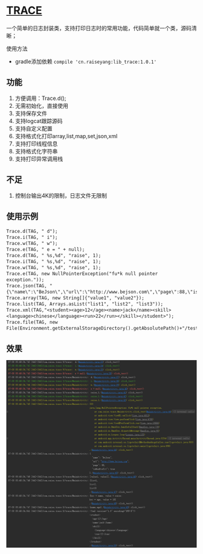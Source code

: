 # [TRACE](https://github.com/raiseyang/Trace)

一个简单的日志封装类，支持打印日志时的常用功能，代码简单就一个类，源码清晰；

使用方法
- gradle添加依赖
  `compile 'cn.raiseyang:lib_trace:1.0.1'`

## 功能
1. 方便调用：Trace.d();
2. 无需初始化，直接使用
3. 支持保存文件
4. 支持logcat跟踪源码
5. 支持自定义配置
6. 支持格式化打印array,list,map,set,json,xml
7. 支持打印线程信息
8. 支持格式化字符串
9. 支持打印异常调用栈

## 不足
1. 控制台输出4K的限制，日志文件无限制

## 使用示例
```
Trace.d(TAG, " d");
Trace.i(TAG, " i");
Trace.w(TAG, " w");
Trace.e(TAG, " e = " + null);
Trace.d(TAG, " %s,%d", "raise", 1);
Trace.i(TAG, " %s,%d", "raise", 1);
Trace.w(TAG, " %s,%d", "raise", 1);
Trace.e(TAG, new NullPointerException("fu*k null pointer exception."));
Trace.json(TAG, "{\"name\":\"BeJson\",\"url\":\"http://www.bejson.com\",\"page\":88,\"isNonProfit\":true}");
Trace.array(TAG, new String[]{"value1", "value2"});
Trace.list(TAG, Arrays.asList("list1", "list2", "list3"));
Trace.xml(TAG,"<student><age>12</age><name>jack</name><skill><language>chinese</language><run>22</run></skill></student>");
Trace.file(TAG, new File(Environment.getExternalStorageDirectory().getAbsolutePath()+"/test.log"));
```

## 效果
![](./pic/log_print.png)